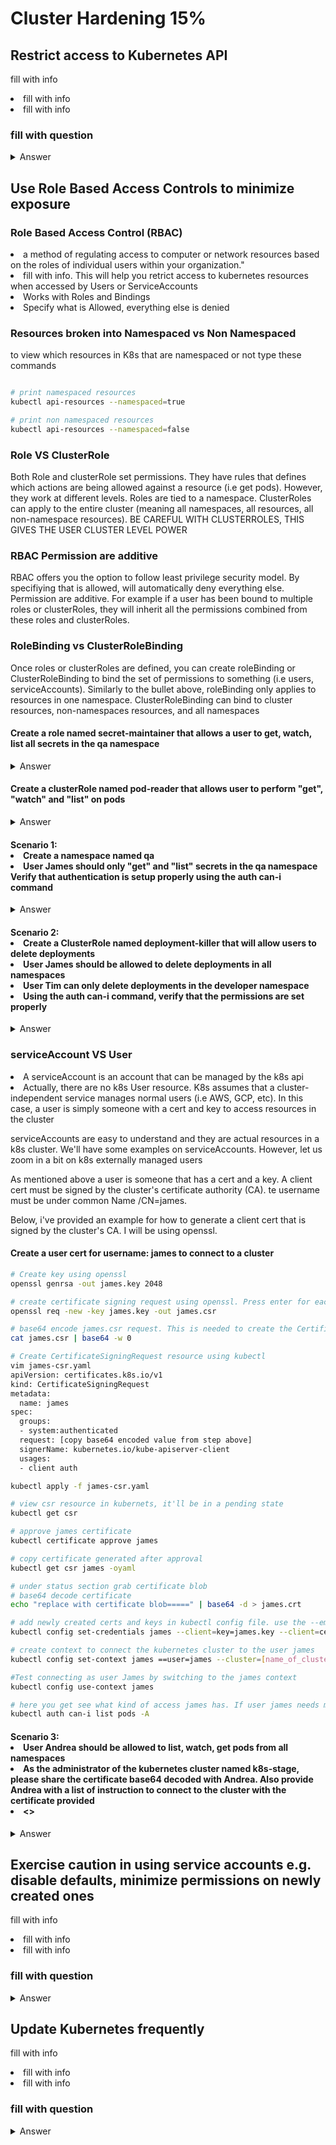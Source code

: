 <h1> Cluster Hardening 15%</h1>

<h2>Restrict access to Kubernetes API</h2>
<p>fill with info</p>

<li>fill with info</li>
<li>fill with info</li>

<h3> fill with question</h3>

<details><summary>Answer</summary>

```bash
#replace with answers
```

</details>


<h2>Use Role Based Access Controls to minimize exposure</h2>

<h3> Role Based Access Control (RBAC)</h3>
<li>a method of regulating access to computer or network resources based on the roles of individual users within your organization."</li>
<li>fill with info. This will help you retrict access to kubernetes resources when accessed by Users or ServiceAccounts</li>
<li>Works with Roles and Bindings</li>
<li>Specify what is Allowed, everything else is denied</li>

<h3> Resources broken into Namespaced vs Non Namespaced</h3>
<p> to view which resources in K8s that are namespaced or not type these commands</p>

```bash

# print namespaced resources
kubectl api-resources --namespaced=true

# print non namespaced resources
kubectl api-resources --namespaced=false
```

<h3> Role VS ClusterRole</h3>
<p> Both Role and clusterRole set permissions. They have rules that defines which actions are being allowed against a resource (i.e get pods). However, they work at different levels. Roles are tied to a namespace. ClusterRoles can apply to the entire cluster (meaning all namespaces, all resources, all non-namespace resources). BE CAREFUL WITH CLUSTERROLES, THIS GIVES THE USER CLUSTER LEVEL POWER<p> 

<h3> RBAC Permission are additive </h3>
<p> RBAC offers you the option to follow least privilege security model. By specifiying that is allowed, will automatically deny everything else. Permission are additive. For example if a user has been bound to multiple roles or clusterRoles, they will inherit all the permissions combined from these roles and clusterRoles.</p>

<h3> RoleBinding vs ClusterRoleBinding</h3>
<p> Once roles or clusterRoles are defined, you can create roleBinding or ClusterRoleBinding to bind the set of permissions to something (i.e users, serviceAccounts). Similarly to the bullet above, roleBinding only applies to resources in one namespace. ClusterRoleBinding can bind to cluster resources, non-namespaces resources, and all namespaces</p>

<h4> Create a role named secret-maintainer that allows a user to get, watch, list all secrets in the qa namespace</h4>
<details><summary>Answer</summary>

```bash
# imperative using kubectl command
kubectl create role secret-maintainer --verb=get,watch,list --resource=secrets --namespace qa

# declarative creating file then applying
# vi secret-maintainer.yaml
metadata:
  namespace: qa
  name: secret-maintainer
rules:
- apiGroups: [""]
  resources: ["secrets"]
  verbs: ["get", "watch", "list"]

kubectl apply -f secret-maintainer.yaml
```

</details>

<h4> Create a clusterRole named pod-reader that allows user to perform "get", "watch" and "list" on pods</h4>
<details><summary>Answer</summary>

```bash
# imperative using kubectl command
# Create a ClusterRole named "pod-reader" that allows user to perform "get", "watch" and "list" on pods
kubectl create clusterrole pod-reader --verb=get,list,watch --resource=pods

# declarative creating file then applying
# vi secret-maintainer.yaml
metadata:
  name: pod-reader
rules:
- apiGroups: [""]
  resources: ["pods"]
  verbs: ["get", "watch", "list"]

kubectl apply -f secret-maintainer.yaml
```

</details>

<h4> Scenario 1: 
<li>Create a namespace named qa</li>
<li> User James should only "get" and "list" secrets in the qa namespace</li>
</li> Verify that authentication is setup properly using the auth can-i command</li>
</h4>
<details><summary>Answer</summary>

```bash
##### imperative solution #####

# creating namespace
kubectl create namespace qa

# create role named secret-readers with verb=get,list in the developer namespace
kubectl create role secret-readers --verb=get,list --resource=secrets -n qa

# bind role secret-readers to user james
kubectl create rolebinding secret-readers --role=secret-readers --user=james

# verify that user James has the permission to get and list secrets in the qa namespace
kubectl  auth can-i get secrets --as james -n qa
kubectl auth can-i get secrets --as james -n qa

#### Declarative solution (ONLY WANTED TO SHOW A DEMO OF THIS. DURING EXAM USE IMPERATIVE INSTEAD OF DECLARATIVE. ONLY USE DECLARATIVE IF YOU MUST.) #####

#create namespace
kubectl create namespace qa # no reason to not use imperative to create a namespace

# create role by using the imperative command to generate the yaml file (which you can save, make changes to for later)
kubectl create role secret-readers --verb=get,list --resource=secrets -n qa -o yaml --dry-run=client > role-secret-readers.yaml

# cat secret-readers.yaml
apiVersion: rbac.authorization.k8s.io/v1
kind: Role
metadata:
  creationTimestamp: null
  name: secret-readers
  namespace: qa
rules:
- apiGroups:
  - ""
  resources:
  - secrets
  verbs:
  - get
  - list

kubectl apply -f role-secret-readers.yaml

# bind role secret-readers to user james (using the imperative approach, we can generate the declarative yaml file that can be modified and stored for later use)
kubectl create rolebinding secret-readers -n qa --role=secret-readers --user=james -oyaml --dry-run=client > rolebinding-secret-readers.yaml

# cat rolebinding-secret-readers.yaml
apiVersion: rbac.authorization.k8s.io/v1
kind: RoleBinding
metadata:
  creationTimestamp: null
  name: secret-readers
  namespace: qa
roleRef:
  apiGroup: rbac.authorization.k8s.io
  kind: Role
  name: secret-readers
subjects:
- apiGroup: rbac.authorization.k8s.io
  kind: User
  name: james

kubectl apply -f rolebinding-secret-readers.yaml

```

</details>

<h4> Scenario 2: 
<li>Create a ClusterRole named deployment-killer that will allow users to delete deployments</li>
<li> User James should be allowed to delete deployments in all namespaces</li>
<li> User Tim can only delete deployments in the developer namespace</li>
<li> Using the auth can-i command, verify that the permissions are set properly</li>
</h4>
<details><summary>Answer</summary>

```bash
# create clusterRole named deployment-killer with verb=delete applied to deployments resources. 
kubectl create clusterrole deployment-killer --verb delete --resource=deployments

# bind clusterRole deployment-killer to user james. 
# James should be able to delete deployments in all namespace
kubectl create clusterrolebinding cluster-deployment-killer --clusterrole deployment-killer --user=james

# bind clusterRole deployment-killer to user Tim. 
# remember that user Tim should only be allowed to delete deployments in the developer namespace
kubectl create rolebinding developer-deployment-killer --clusterrole deployment-killer --user=tim -n developer
# verify that James can delete deployments in any namespaces 
kubectl  auth can-i delete deploy --as james -A   # all namespaces
kubectl auth can-i delete deploy --as james -n developer

# verify that Tim can only delete deployments in the developer namespace
kubectl  auth can-i delete deploy --as tim -A
kubectl auth can-i delete deploy --as tim -n developer

```

</details>


<h3> serviceAccount VS User </h3>
<li> A serviceAccount is an account that can be managed by the k8s api</li>
<li> Actually, there are no k8s User resource. K8s assumes that a cluster-independent service manages normal users (i.e AWS, GCP, etc). In this case, a user is simply someone with a cert and key to access resources in the cluster</li> 

<p> serviceAccounts are easy to understand and they are actual resources in a k8s cluster. We'll have some examples on serviceAccounts. However, let us zoom in a bit on k8s externally managed users</p>

<p> As mentioned above a user is someone that has a cert and a key. A client cert must be signed by the cluster's certificate authority (CA). te username must be under common Name /CN=james.</p>
<p> Below, i've provided an example for how to generate a client cert that is signed by the cluster's CA. I will be using openssl.<p>

<h4>Create a user cert for username: james to connect to a cluster</h4>

```bash
# Create key using openssl
openssl genrsa -out james.key 2048

# create certificate signing request using openssl. Press enter for each option. Except Common Name, please set that to james
openssl req -new -key james.key -out james.csr

# base64 encode james.csr request. This is needed to create the CertificateSigningRequest resource in kubernetes
cat james.csr | base64 -w 0

# Create CertificateSigningRequest resource using kubectl 
vim james-csr.yaml
apiVersion: certificates.k8s.io/v1
kind: CertificateSigningRequest
metadata:
  name: james
spec:
  groups:
  - system:authenticated
  request: [copy base64 encoded value from step above]
  signerName: kubernetes.io/kube-apiserver-client
  usages:
  - client auth

kubectl apply -f james-csr.yaml 

# view csr resource in kubernets, it'll be in a pending state
kubectl get csr

# approve james certificate
kubectl certificate approve james

# copy certificate generated after approval
kubectl get csr james -oyaml 

# under status section grab certificate blob
# base64 decode certificate
echo "replace with certificate blob=====" | base64 -d > james.crt

# add newly created certs and keys in kubectl config file. use the --embed-certs to add actual content of key and crt files in k8s config file.
kubectl config set-credentials james --client=key=james.key --client=certificate=james.crt --embed-certs

# create context to connect the kubernetes cluster to the user james
kubectl config set-context james ==user=james --cluster=[name_of_cluster]

#Test connecting as user James by switching to the james context
kubectl config use-context james

# here you get see what kind of access james has. If user james needs more access, remember you'll need to create roles or clusterRoles and bind them to the user.
kubectl auth can-i list pods -A

```

<h4> Scenario 3: 
<li> User Andrea should be allowed to list, watch, get pods from all namespaces</li>
<li> As the administrator of the kubernetes cluster named k8s-stage, please share the certificate base64 decoded with Andrea. Also provide Andrea with a list of instruction to connect to the cluster with the certificate provided<li>
<>
</h4>
<details><summary>Answer</summary>

```bash
# create clusterRole named engineer-viewer with verb=list,watch,get applied to pods resources. 
kubectl create clusterrole engineer-viewer --verb=list,watch,get --resource=pods

# bind clusterRole engineer-viewer to user andrea. 
kubectl create clusterrolebinding engineer-viewer --clusterrole engineer-viewer --user=andrea

# verify that andrea can list all pods in all namespaces
kubectl  auth can-i get pods --as andrea -A   # all namespaces

# ping Andrea, using openssl have her generate key and csr. 
# have her share the csr file with you
openssl genrsa -out andrea.key 2048
# remember here to tell andrea to set the Common Name to be andrea
openssl req -new -key andrea.key -out andrea.csr

# base64 encode andrea.csr file
cat andrea.csr | base64 -w 0

#using base64 encoded andrea.csr, create kubernetes CertificateSigningRequest resource in the k8s-stage cluster
vim andrea-csr.yaml
apiVersion: certificates.k8s.io/v1
kind: CertificateSigningRequest
metadata:
  name: andrea
spec:
  groups:
  - system:authenticated
  request: [copy base64 encoded value from step above]
  signerName: kubernetes.io/kube-apiserver-client
  usages:
  - client auth

kubectl apply -f andrea-csr.yaml

# approve andrea's signature request
kubectl certificate approve andrea

# grab certificate to share with andrea
kubectl get csr andrea -o yaml

# base64 decode and share with Andrea
echo "base64decodeandreacert======" | base64 -d > andrea.crt

# share decoded cert with Andrea with instruction
# add newly created certs and keys in kubectl config file. use the --embed-certs to add actual content of key and crt files in k8s config file.
kubectl config set-credentials andrea --client=key=andrea.key --client=certificate=andrea.crt --embed-certs

# create context to connect the kubernetes cluster to the user andrea
kubectl config set-context andrea ==user=james --cluster=k8s-stage

#Test connecting as user James by switching to the james context
kubectl config use-context andrea

# here you get see what kind of access james has. If user james needs more access, remember you'll need to create roles or clusterRoles and bind them to the user.
kubectl auth can-i list pods -A
```


</details>

<h2>Exercise caution in using service accounts e.g. disable defaults, minimize permissions on newly created ones </h2>
<p>fill with info</p>

<li>fill with info</li>
<li>fill with info</li>

<h3> fill with question</h3>

<details><summary>Answer</summary>

```bash
#replace with answers
```

</details>


<h2>Update Kubernetes frequently</h2>

<p>fill with info</p>

<li>fill with info</li>
<li>fill with info</li>

<h3> fill with question</h3>

<details><summary>Answer</summary>

```bash
#replace with answers
```

</details>